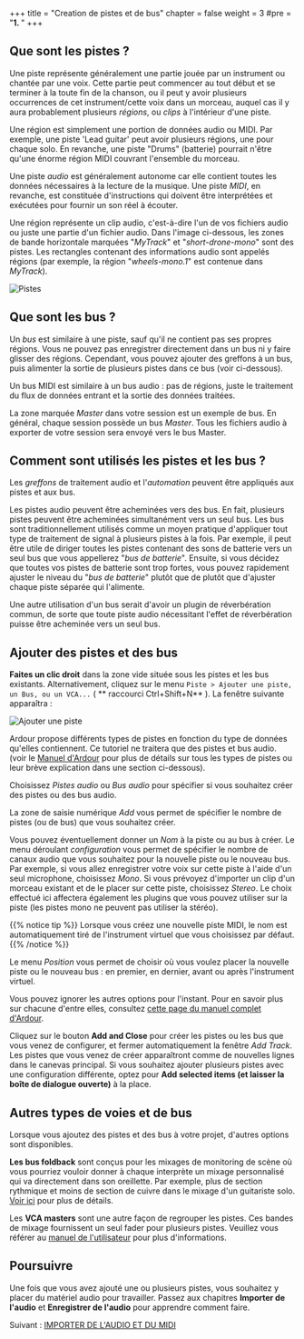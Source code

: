 +++
title = "Creation de pistes et de bus"
chapter = false
weight = 3
#pre = "<b>1. </b>"
+++

## Que sont les pistes ?

Une piste représente généralement une partie jouée par un instrument ou chantée par une voix.
Cette partie peut commencer au tout début et se terminer à la toute fin de la chanson, ou il peut y avoir plusieurs occurrences de cet instrument/cette voix dans un morceau, auquel cas il y aura probablement plusieurs _régions_, ou _clips_ à l'intérieur d'une piste.

Une région est simplement une portion de données audio ou MIDI. Par exemple, une piste 'Lead guitar' peut avoir plusieurs régions, une pour chaque solo. En revanche, une piste "Drums" (batterie) pourrait n'être qu'une énorme région MIDI couvrant l'ensemble du morceau.

Une piste _audio_ est généralement autonome car elle contient toutes les données nécessaires à la lecture de la musique. Une piste _MIDI_, en revanche, est constituée d'instructions qui doivent être interprétées et exécutées pour fournir un son réel à écouter.

Une région représente un clip audio, c'est-à-dire l'un de vos fichiers audio ou juste une partie d'un fichier audio. Dans l'image ci-dessous, les zones de bande horizontale marquées "*MyTrack*" et "*short-drone-mono*" sont des pistes. Les rectangles contenant des informations audio sont appelés régions (par exemple, la région "*wheels-mono.1*" est contenue dans *MyTrack*).

![Pistes](en/Ardour6_Tracks.png?width=30vw)

## Que sont les bus ?

Un _bus_ est similaire à une piste, sauf qu'il ne contient pas ses propres régions.
Vous ne pouvez pas enregistrer directement dans un bus ni y faire glisser des régions. Cependant, vous pouvez ajouter des greffons à un bus, puis alimenter la sortie de plusieurs pistes dans ce bus (voir ci-dessous).

Un bus MIDI est similaire à un bus audio : pas de régions, juste le traitement du flux de données entrant et la sortie des données traitées.

La zone marquée _Master_ dans votre session est un exemple de bus. En général, chaque session possède un bus _Master_. Tous les fichiers audio à exporter de votre session sera envoyé vers le bus Master.

## Comment sont utilisés les pistes et les bus ?

Les _greffons_ de traitement audio et l'_automation_ peuvent être appliqués aux pistes et aux bus.

Les pistes audio peuvent être acheminées vers des bus. En fait, plusieurs pistes peuvent être acheminées simultanément vers un seul bus. Les bus sont traditionnellement utilisés comme un moyen pratique d'appliquer tout type de traitement de signal à plusieurs pistes à la fois. Par exemple, il peut être utile de diriger toutes les pistes contenant des sons de batterie vers un seul bus que vous appellerez "*bus de batterie*". Ensuite, si vous décidez que toutes vos pistes de batterie sont trop fortes, vous pouvez rapidement ajuster le niveau du "*bus de batterie*" plutôt que de plutôt que d'ajuster chaque piste séparée qui l'alimente.

Une autre utilisation d'un bus serait d'avoir un plugin de réverbération commun, de sorte que toute piste audio nécessitant l'effet de réverbération puisse être acheminée vers un seul bus.

## Ajouter des pistes et des bus

**Faites un clic droit** dans la zone vide située sous les pistes et les bus existants.
Alternativement, cliquez sur le menu `Piste > Ajouter une piste, un Bus, ou un VCA...` ( ** raccourci Ctrl+Shift+N** ). La fenêtre suivante apparaîtra :

![Ajouter une piste](en/Ardour7_Add_Track_or_Bus.png?width=45vw)

Ardour propose différents types de pistes en fonction du type de données qu'elles contiennent.
Ce tutoriel ne traitera que des pistes et bus audio. (voir le [Manuel d'Ardour](http://manual.ardour.org/working-with-tracks/track-types/) pour plus de détails sur tous les types de pistes ou leur brève explication dans une section ci-dessous).

Choisissez _Pistes audio_ ou _Bus audio_ pour spécifier si vous souhaitez créer des pistes ou des bus audio.

La zone de saisie numérique _Add_ vous permet de spécifier le nombre de pistes (ou de bus) que vous souhaitez créer.

Vous pouvez éventuellement donner un _Nom_ à la piste ou au bus à créer. Le menu déroulant _configuration_ vous permet de spécifier le nombre de canaux audio que vous souhaitez pour la nouvelle piste ou le nouveau bus. Par exemple, si vous allez enregistrer votre voix sur cette piste à l'aide d'un seul microphone, choisissez _Mono_. Si vous prévoyez d'importer un clip d'un morceau existant et de le placer sur cette piste, choisissez _Stereo_. Le choix effectué ici affectera également les plugins que vous pouvez utiliser sur la piste (les pistes mono ne peuvent pas utiliser la stéréo).

{{% notice tip %}}
Lorsque vous créez une nouvelle piste MIDI, le nom est automatiquement tiré de l'instrument virtuel que vous choisissez par défaut.
{{% /notice %}}

Le menu _Position_ vous permet de choisir où vous voulez placer la nouvelle piste ou le nouveau bus : en premier, en dernier, avant ou après l'instrument virtuel.

Vous pouvez ignorer les autres options pour l'instant. Pour en savoir plus sur chacune d'entre elles, consultez [cette page du manuel complet d'Ardour](http://manual.ardour.org/working-with-tracks/adding-tracks-and-busses/).

Cliquez sur le bouton **Add and Close** pour créer les pistes ou les bus que vous venez de configurer, et fermer automatiquement la fenêtre _Add Track_. Les pistes que vous venez de créer apparaîtront comme de nouvelles lignes dans le canevas principal. Si vous souhaitez ajouter plusieurs pistes avec une configuration différente, optez pour **Add selected items (et laisser la boîte de dialogue ouverte)** à la place.

## Autres types de voies et de bus

Lorsque vous ajoutez des pistes et des bus à votre projet, d'autres options sont disponibles.

**Les bus foldback** sont conçus pour les mixages de monitoring de scène où vous pourriez vouloir donner à chaque interprète un mixage personnalisé qui va directement dans son oreillette.
Par exemple, plus de section rythmique et moins de section de cuivre dans le mixage d'un guitariste solo. [Voir ici](https://manual.ardour.org/ardours-interface/foldback-strip/) pour plus de détails.

Les **VCA masters** sont une autre façon de regrouper les pistes. Ces bandes de mixage fournissent un seul fader pour plusieurs pistes. Veuillez vous référer au [manuel de l'utilisateur](https://manual.ardour.org/ardours-interface/control-masters/) pour plus d'informations.

## Poursuivre

Une fois que vous avez ajouté une ou plusieurs pistes, vous souhaitez y placer du matériel audio pour travailler. Passez aux chapitres **Importer de l'audio** et **Enregistrer de l'audio** pour apprendre comment faire.

Suivant : [IMPORTER DE L'AUDIO ET DU MIDI](../importing-audio-and-midi)
